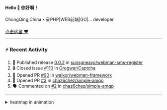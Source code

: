 
<!--
<img align="right" width="320" src="https://github-readme-stats.vercel.app/api?username=sunsgneayo&show_icons=true&text_color=24292e&bg_color=f7f4ed&hide_title=false" />
-->

#### Hello 👋 你好啊！

ChongQing,China・💻PHP|WEB前端|GO|... developer 


[点击这里 :heart:](https://github.com/sunsgneayo)


---

### :zap: Recent Activity
<!--START_SECTION:activity-->
1. 🚀 Published release [0.0.2](https://github.com/sunsgneayo/webman-sms-register/releases/tag/0.0.2) in [sunsgneayo/webman-sms-register](https://github.com/sunsgneayo/webman-sms-register)
2. 🔒 Closed issue [#110](https://github.com/Gregwar/Captcha/issues/110) in [Gregwar/Captcha](https://github.com/Gregwar/Captcha)
3. 💪 Opened PR [#90](https://github.com/walkor/webman-framework/pull/90) in [walkor/webman-framework](https://github.com/walkor/webman-framework)
4. 💪 Opened PR [#3](https://github.com/chaz6chez/simple-amqp/pull/3) in [chaz6chez/simple-amqp](https://github.com/chaz6chez/simple-amqp)
5. 🗣 Commented on [#2](https://github.com/chaz6chez/simple-amqp/pull/2#issuecomment-1715133413) in [chaz6chez/simple-amqp](https://github.com/chaz6chez/simple-amqp)
<!--END_SECTION:activity-->

---



<details>
<summary> heatmap in animation</summary>

[![github contribution grid snake animation](https://raw.githubusercontent.com/sunsgneayo/sunsgneayo/input/github-contribution-grid-snake.svg)](https://github.com/sunsgneayo)

</details>


<!--
 <details>

  <summary>contributions in 3D</summary>

 ![](https://raw.githubusercontent.com/sunsgneayo/sunsgneayo/profile-3d-contrib/profile-green.svg#gh-light-mode-only)
  ![](https://raw.githubusercontent.com/sunsgneayo/sunsgneayo/profile-3d-contrib/profile-night-green.svg#gh-dark-mode-only)

 </details>
 </p>
-->

